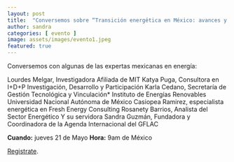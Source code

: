 ```yaml
---
layout: post
title:  "Conversemos sobre “Transición energética en México: avances y retrocesos de la política energética nacional."
author: sandra
categories: [ evento ]
image: assets/images/evento1.jpeg
featured: true
---
```


Conversemos con algunas de las expertas mexicanas en energía:

Lourdes Melgar, Investigadora Afiliada de MIT 
Katya Puga, Consultora en I+D+P Investigación, Desarrollo y Participación 
Karla Cedano, Secretaría de Gestión Tecnológica y Vinculación*
Instituto de Energías Renovables 
Universidad Nacional Autónoma de México
Casiopea Ramirez, especialista energética en Fresh Energy Consulting 
Rosanety Barrios, Analista del Sector Energético 
Y su servidora Sandra Guzmán, Fundadora y Coordinadora de la Agenda Internacional del GFLAC 



**Cuando:** jueves 21 de Mayo 
**Hora:** 9am de México 

[Registrate][jekyll-docs].

[jekyll-docs]: https://docs.google.com/forms/d/e/1FAIpQLSd3362kGfvAgHRhVamazHSeFzdEkPyw5z4OmpROv6hAzzUnHA/closedform